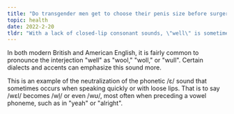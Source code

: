 ```yaml
---
title: "Do transgender men get to choose their penis size before surgery?"
topic: health
date: 2022-2-20
tldr: "With a lack of closed-lip consonant sounds, \"well\" is sometimes pronounced easier with less demanding phonemes such as \"u\" or \"oo\"."
---
```


In both modern British and American English, it is fairly common to pronounce the interjection "well" as "wool," "woll," or "wull". Certain dialects and accents can emphasize this sound more.

This is an example of the neutralization of the phonetic /ɛ/ sound that sometimes occurs when speaking quickly or with loose lips. That is to say /wɛl/ becomes /wḷ/ or even /wʊ/, most often when preceding a vowel phoneme, such as in "yeah" or "alright".